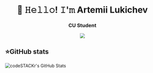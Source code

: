 <h1 align="center">👋 𝙷𝚎𝚕𝚕𝚘! 𝙸'𝚖 Artemii Lukichev</h1>

<h3 align="center">CU Student</h3>
<p align="center">
 <a href="https://tlgg.ru/ArtLukich"><img src="https://img.shields.io/badge/-Telegram-blue?style=flat&logo=Telegram&logoColor=white" /></a>
</p>

<summary><h2><b>⭐GitHub stats</b></h2></summary>
  <p>
   <img alt="codeSTACKr's GitHub Stats" src="https://github-readme-stats.vercel.app/api?username=Ponchik-Lukich&show_icons=true&theme=dark" />
  </p>
